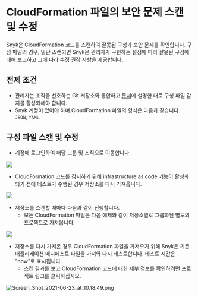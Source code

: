 # CloudFormation 파일의 보안 문제 스캔 및 수정

Snyk은 CloudFormation 코드를 스캔하여 잘못된 구성과 보안 문제를 확인합니다. 구성 파일의 경우, 일단 스캔되면 Snyk은 관리자가 구현하는 설정에 따라 잘못된 구성에 대해 보고하고 그에 따라 수정 권장 사항을 제공합니다.

## 전제 조건

* 관리자는 조직을 선호하는 Git 저장소와 통합하고 [문서](configure-your-integration-to-find-security-issues-in-your-cloudformation-files.md)에 설명한 대로 구성 파일 감지를 활성화해야 합니다.
* Snyk 계정이 있어야 하며 CloudFormation 파일의 형식은 다음과 같습니다. `JSON`, `YAML`.

## 구성 파일 스캔 및 수정

* 계정에 로그인하여 해당 그룹 및 조직으로 이동합니다.

![](<../../../.gitbook/assets/screenshot-2020-07-09-at-12.43.02-2- (3) (4) (4) (4) (23).png>)

* CloudFormation 코드를 감지하기 위해 infrastructure as code 기능이 활성화되기 전에 테스트가 수행된 경우 저장소를 다시 가져옵니다.

![](<../../../.gitbook/assets/screenshot\_2020-07-09\_at\_12.44.03 (1) (1) (3) (3) (2) (14).png>)

* 저장소를 스캔할 때마다 다음과 같이 진행합니다.
  * 모든 CloudFormation 파일은 다음 예제와 같이 저장소별로 그룹화된 별도의 프로젝트로 가져옵니다.

![](../../../.gitbook/assets/screen\_shot\_2021-06-23\_at\_10.16.38.png)

* 저장소를 다시 가져온 경우 CloudFormation 파일을 가져오기 위해 Snyk은 기존 애플리케이션 매니페스트 파일을 가져와 다시 테스트합니다. 테스트 시간은 "now"로 표시됩니다.
  * 스캔 결과를 보고 CloudFormation 코드에 대한 세부 정보를 확인하려면 프로젝트 링크를 클릭하십시오.

![Screen\_Shot\_2021-06-23\_at\_10.18.49.png](../../../.gitbook/assets/screen\_shot\_2021-06-23\_at\_10.18.49.png)
